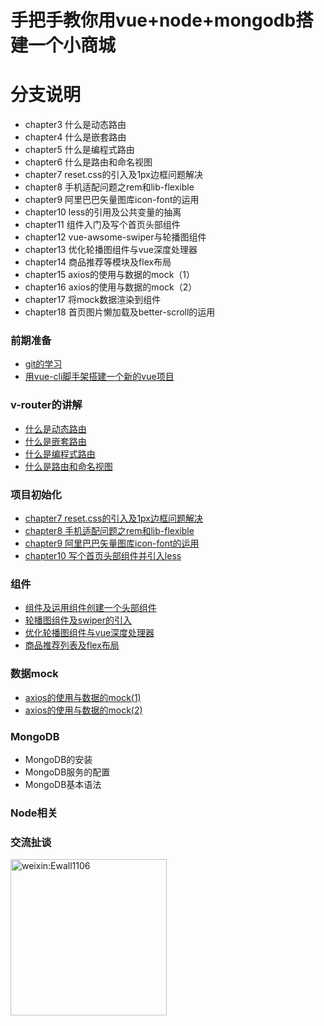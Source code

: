 # 手把手教你用vue+node+mongodb搭建一个小商城

# 分支说明
- chapter3 什么是动态路由  
- chapter4 什么是嵌套路由
- chapter5 什么是编程式路由
- chapter6 什么是路由和命名视图
- chapter7 reset.css的引入及1px边框问题解决
- chapter8 手机适配问题之rem和lib-flexible
- chapter9 阿里巴巴矢量图库icon-font的运用
- chapter10 less的引用及公共变量的抽离
- chapter11 组件入门及写个首页头部组件
- chapter12 vue-awsome-swiper与轮播图组件
- chapter13 优化轮播图组件与vue深度处理器
- chapter14 商品推荐等模块及flex布局
- chapter15 axios的使用与数据的mock（1）
- chapter16 axios的使用与数据的mock（2）
- chapter17 将mock数据渲染到组件
- chapter18 首页图片懒加载及better-scroll的运用


### 前期准备
- [git的学习](https://www.jianshu.com/p/6deca2cfc37a)
- [用vue-cli脚手架搭建一个新的vue项目](https://www.jianshu.com/p/0b91e9a05694)

### v-router的讲解
- [什么是动态路由](https://www.jianshu.com/p/f499d9f64958)
- [什么是嵌套路由](https://www.jianshu.com/p/3036137769da)
- [什么是编程式路由](https://www.jianshu.com/p/81ed5a90bb10)
- [什么是路由和命名视图](https://www.jianshu.com/p/004b73f3f589)

### 项目初始化
- [chapter7 reset.css的引入及1px边框问题解决](https://www.jianshu.com/p/03172908d344)
- [chapter8 手机适配问题之rem和lib-flexible](https://www.jianshu.com/p/6edffcd890e9)
- [chapter9 阿里巴巴矢量图库icon-font的运用](https://www.jianshu.com/p/bfc035236d76)
- [chapter10 写个首页头部组件并引入less](https://www.jianshu.com/p/bdd4dd2c098b)

### 组件
- [组件及运用组件创建一个头部组件](https://www.jianshu.com/p/aa6d64994379)
- [轮播图组件及swiper的引入](https://www.jianshu.com/p/4f92c4461e3d)
- [优化轮播图组件与vue深度处理器](https://www.jianshu.com/p/4f92c4461e3d)
- [商品推荐列表及flex布局](https://www.jianshu.com/p/d58bdcb54529)

### 数据mock
- [axios的使用与数据的mock(1)](https://www.jianshu.com/p/9b804ad87056)
- [axios的使用与数据的mock(2)](https://www.jianshu.com/p/896f8127fe60)

### MongoDB
- MongoDB的安装
- MongoDB服务的配置
- MongoDB基本语法

### Node相关


### 交流扯谈
<img src="https://wx3.sinaimg.cn/mw1024/006pIwwKgy1frm9f1mghlj30e80e83yy.jpg" width="250px" height="250px" alt="weixin:Ewall1106"/>





















